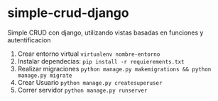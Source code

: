 # simple-crud-django
Simple CRUD con django, utilizando vistas basadas en funciones y autentificacion 


1. Crear entorno virtual `virtualenv nombre-entorno`
2. Instalar dependecias: `pip install -r requierements.txt`
3. Realizar migraciones `python manage.py makemigrations && python manage.py migrate`
4. Crear Usuario `python manage.py createsuperuser` 
5. Correr servidor `python manage.py runserver`
